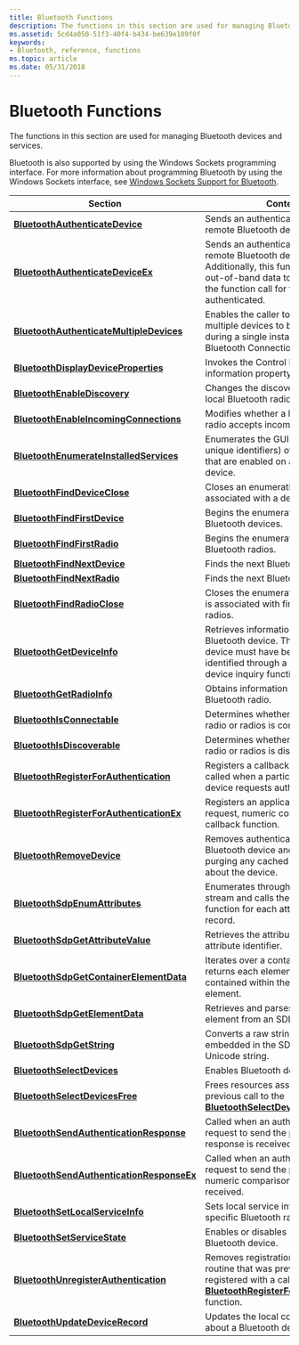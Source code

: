 ```yaml
---
title: Bluetooth Functions
description: The functions in this section are used for managing Bluetooth devices and services.
ms.assetid: 5cd4a050-51f3-40f4-b434-be639e109f0f
keywords:
- Bluetooth, reference, functions
ms.topic: article
ms.date: 05/31/2018
---
```


# Bluetooth Functions

The functions in this section are used for managing Bluetooth devices and services.

Bluetooth is also supported by using the Windows Sockets programming interface. For more information about programming Bluetooth by using the Windows Sockets interface, see [Windows Sockets Support for Bluetooth](windows-sockets-support-for-bluetooth.md).



| Section                                                                                | Content                                                                                                                                                                                       |
|----------------------------------------------------------------------------------------|-----------------------------------------------------------------------------------------------------------------------------------------------------------------------------------------------|
| [**BluetoothAuthenticateDevice**](/windows/desktop/api/BluetoothAPIs/nf-bluetoothapis-bluetoothauthenticatedevice)                     | Sends an authentication request to a remote Bluetooth device.                                                                                                                                 |
| [**BluetoothAuthenticateDeviceEx**](/windows/desktop/api/BluetoothAPIs/nf-bluetoothapis-bluetoothauthenticatedeviceex)                 | Sends an authentication request to a remote Bluetooth device. Additionally, this function allows for out-of-band data to be passed into the function call for the device being authenticated. |
| [**BluetoothAuthenticateMultipleDevices**](/windows/desktop/api/BluetoothAPIs/nf-bluetoothapis-bluetoothauthenticatemultipledevices)   | Enables the caller to prompt for multiple devices to be authenticated during a single instance of the Bluetooth Connection Wizard.                                                            |
| [**BluetoothDisplayDeviceProperties**](/windows/desktop/api/BluetoothAPIs/nf-bluetoothapis-bluetoothdisplaydeviceproperties)           | Invokes the Control Panel device information property sheet.                                                                                                                                  |
| [**BluetoothEnableDiscovery**](/windows/desktop/api/BluetoothAPIs/nf-bluetoothapis-bluetoothenablediscovery)                           | Changes the discovery state of a local Bluetooth radio or radios.                                                                                                                             |
| [**BluetoothEnableIncomingConnections**](/windows/desktop/api/BluetoothAPIs/nf-bluetoothapis-bluetoothenableincomingconnections)       | Modifies whether a local Bluetooth radio accepts incoming connections.                                                                                                                        |
| [**BluetoothEnumerateInstalledServices**](/windows/desktop/api/BluetoothAPIs/nf-bluetoothapis-bluetoothenumerateinstalledservices)     | Enumerates the GUIDs (globally unique identifiers) of the services that are enabled on a Bluetooth device.                                                                                    |
| [**BluetoothFindDeviceClose**](/windows/desktop/api/BluetoothAPIs/nf-bluetoothapis-bluetoothfinddeviceclose)                           | Closes an enumeration handle that is associated with a device query.                                                                                                                          |
| [**BluetoothFindFirstDevice**](/windows/desktop/api/BluetoothAPIs/nf-bluetoothapis-bluetoothfindfirstdevice)                           | Begins the enumeration of local Bluetooth devices.                                                                                                                                            |
| [**BluetoothFindFirstRadio**](/windows/desktop/api/BluetoothAPIs/nf-bluetoothapis-bluetoothfindfirstradio)                             | Begins the enumeration of local Bluetooth radios.                                                                                                                                             |
| [**BluetoothFindNextDevice**](/windows/desktop/api/BluetoothAPIs/nf-bluetoothapis-bluetoothfindnextdevice)                             | Finds the next Bluetooth device.                                                                                                                                                              |
| [**BluetoothFindNextRadio**](/windows/desktop/api/BluetoothAPIs/nf-bluetoothapis-bluetoothfindnextradio)                               | Finds the next Bluetooth radio.                                                                                                                                                               |
| [**BluetoothFindRadioClose**](/windows/desktop/api/BluetoothAPIs/nf-bluetoothapis-bluetoothfindradioclose)                             | Closes the enumeration handle that is associated with finding Bluetooth radios.                                                                                                               |
| [**BluetoothGetDeviceInfo**](/windows/desktop/api/BluetoothAPIs/nf-bluetoothapis-bluetoothgetdeviceinfo)                               | Retrieves information about a remote Bluetooth device. The Bluetooth device must have been previously identified through a successful device inquiry function call.                           |
| [**BluetoothGetRadioInfo**](/windows/desktop/api/BluetoothAPIs/nf-bluetoothapis-bluetoothgetradioinfo)                                 | Obtains information about a Bluetooth radio.                                                                                                                                                  |
| [**BluetoothIsConnectable**](/windows/desktop/api/BluetoothAPIs/nf-bluetoothapis-bluetoothisconnectable)                               | Determines whether a Bluetooth radio or radios is connectable.                                                                                                                                |
| [**BluetoothIsDiscoverable**](/windows/desktop/api/BluetoothAPIs/nf-bluetoothapis-bluetoothisdiscoverable)                             | Determines whether a Bluetooth radio or radios is discoverable.                                                                                                                               |
| [**BluetoothRegisterForAuthentication**](/windows/desktop/api/BluetoothAPIs/nf-bluetoothapis-bluetoothregisterforauthentication)       | Registers a callback function that is called when a particular Bluetooth device requests authentication.                                                                                      |
| [**BluetoothRegisterForAuthenticationEx**](/windows/desktop/api/BluetoothAPIs/nf-bluetoothapis-bluetoothregisterforauthenticationex)   | Registers an application for a pin request, numeric comparison and callback function.                                                                                                         |
| [**BluetoothRemoveDevice**](/windows/desktop/api/BluetoothAPIs/nf-bluetoothapis-bluetoothremovedevice)                                 | Removes authentication between a Bluetooth device and the computer, purging any cached information about the device.                                                                          |
| [**BluetoothSdpEnumAttributes**](/windows/desktop/api/BluetoothAPIs/nf-bluetoothapis-bluetoothsdpenumattributes)                       | Enumerates through the SDP record stream and calls the callback function for each attribute in the record.                                                                                    |
| [**BluetoothSdpGetAttributeValue**](/windows/desktop/api/BluetoothAPIs/nf-bluetoothapis-bluetoothsdpgetattributevalue)                 | Retrieves the attribute value for an attribute identifier.                                                                                                                                    |
| [**BluetoothSdpGetContainerElementData**](/windows/desktop/api/BluetoothAPIs/nf-bluetoothapis-bluetoothsdpgetcontainerelementdata)     | Iterates over a container stream and returns each element that is contained within the container element.                                                                                     |
| [**BluetoothSdpGetElementData**](/windows/desktop/api/BluetoothAPIs/nf-bluetoothapis-bluetoothsdpgetelementdata)                       | Retrieves and parses a single element from an SDP stream.                                                                                                                                     |
| [**BluetoothSdpGetString**](/windows/desktop/api/BluetoothAPIs/nf-bluetoothapis-bluetoothsdpgetstring)                                 | Converts a raw string that is embedded in the SDP record into a Unicode string.                                                                                                               |
| [**BluetoothSelectDevices**](/windows/desktop/api/BluetoothAPIs/nf-bluetoothapis-bluetoothselectdevices)                               | Enables Bluetooth device selection.                                                                                                                                                           |
| [**BluetoothSelectDevicesFree**](/windows/desktop/api/BluetoothAPIs/nf-bluetoothapis-bluetoothselectdevicesfree)                       | Frees resources associated with a previous call to the [**BluetoothSelectDevices**](/windows/desktop/api/BluetoothAPIs/nf-bluetoothapis-bluetoothselectdevices) function.                                                                     |
| [**BluetoothSendAuthenticationResponse**](/windows/desktop/api/BluetoothAPIs/nf-bluetoothapis-bluetoothsendauthenticationresponse)     | Called when an authentication request to send the passkey response is received.                                                                                                               |
| [**BluetoothSendAuthenticationResponseEx**](/windows/desktop/api/BluetoothAPIs/nf-bluetoothapis-bluetoothsendauthenticationresponseex) | Called when an authentication request to send the passkey or numeric comparison response is received.                                                                                         |
| [**BluetoothSetLocalServiceInfo**](/previous-versions/windows/desktop/legacy/bb870603(v=vs.85))                   | Sets local service information for a specific Bluetooth radio.                                                                                                                                |
| [**BluetoothSetServiceState**](/windows/desktop/api/BluetoothAPIs/nf-bluetoothapis-bluetoothsetservicestate)                           | Enables or disables services for a Bluetooth device.                                                                                                                                          |
| [**BluetoothUnregisterAuthentication**](/windows/desktop/api/BluetoothAPIs/nf-bluetoothapis-bluetoothunregisterauthentication)         | Removes registration for a callback routine that was previously registered with a call to the [**BluetoothRegisterForAuthentication**](/windows/desktop/api/BluetoothAPIs/nf-bluetoothapis-bluetoothregisterforauthentication) function.      |
| [**BluetoothUpdateDeviceRecord**](/windows/desktop/api/BluetoothAPIs/nf-bluetoothapis-bluetoothupdatedevicerecord)                     | Updates the local computer cache about a Bluetooth device.                                                                                                                                    |



 

 

 